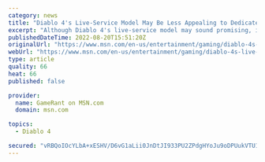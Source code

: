 ```yaml
---
category: news
title: "Diablo 4's Live-Service Model May Be Less Appealing to Dedicated Players"
excerpt: "Although Diablo 4's live-service model may sound promising, it seemingly won't avoid common trappings of the ARPG genre for dedicated players."
publishedDateTime: 2022-08-20T15:51:20Z
originalUrl: "https://www.msn.com/en-us/entertainment/gaming/diablo-4s-live-service-model-may-be-less-appealing-to-dedicated-players/ar-AA10Sp55"
webUrl: "https://www.msn.com/en-us/entertainment/gaming/diablo-4s-live-service-model-may-be-less-appealing-to-dedicated-players/ar-AA10Sp55"
type: article
quality: 66
heat: 66
published: false

provider:
  name: GameRant on MSN.com
  domain: msn.com

topics:
  - Diablo 4

secured: "vRBQoIOcYLbA+xESHV/D6vG1aLii0JnDtJI933PU2ZPdgHYoJu9oDPUukVTU1+MwsbNwoEKC2GJLqnmKwLtmt+mBBrLP5aHjpuojrDDX4CSK7ymQRooZeWVpDmB2PEAwugI7SekUhZ/lSL1X3vrOd56mrcuk/yXqZVaIQjs6nH7VT8YonuALDGEf4mNXzZ2u+oDxcJIUtJcl5+AyUFdIYXHqGB0UI2Y5Xlkuezxlg137hbJmccsGB+ghQAczP3zjm5fr6N07THMj97odoaXdOg1KmL2LThgLILpVLPRvGJnw+utiNsmgU8zrUw0BwCa+5iVa+XGGBariDb/2xqA3WmLA1ypBXCI9cdDhQmiGkbU=;SukcUE8G9fj8K3R+rm0Ovg=="
---
```


